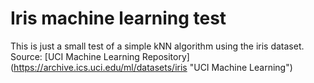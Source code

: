 # Iris machine learning test

This is just a small test of a simple kNN algorithm using the iris dataset.
Source: [UCI Machine Learning Repository] (https://archive.ics.uci.edu/ml/datasets/iris "UCI Machine Learning")
